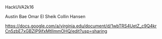 HackUVA2k16

Austin Bae
Omar El Sheik
Collin Hansen

https://docs.google.com/a/virginia.edu/document/d/1wbTRS4UetZ_c9Q4krCn5zbE7xGBZIP9ifxMtIImmOHQ/edit?usp=sharing
